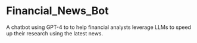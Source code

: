 # Financial_News_Bot
A chatbot using GPT-4 to to help financial analysts leverage LLMs to speed up their research using the latest news.

